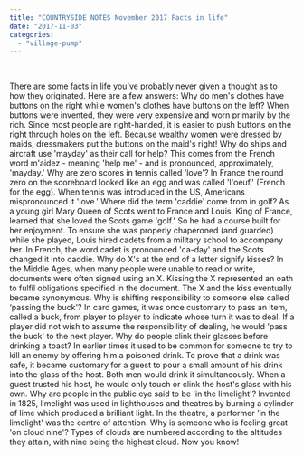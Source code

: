```yaml
---
title: "COUNTRYSIDE NOTES November 2017 Facts in life"
date: "2017-11-03"
categories: 
  - "village-pump"
---
```


 

There are some facts in life you’ve probably never given a thought as to how they originated. Here are a few answers: Why do men's clothes have buttons on the right while women's clothes have buttons on the left? When buttons were invented, they were very expensive and worn primarily by the rich. Since most people are right-handed, it is easier to push buttons on the right through holes on the left. Because wealthy women were dressed by maids, dressmakers put the buttons on the maid's right! Why do ships and aircraft use 'mayday' as their call for help? This comes from the French word m'aidez - meaning 'help me' - and is pronounced, approximately, 'mayday.' Why are zero scores in tennis called 'love'? In France the round zero on the scoreboard looked like an egg and was called 'l'oeuf,' (French for the egg). When tennis was introduced in the US, Americans mispronounced it 'love.' Where did the term 'caddie' come from in golf? As a young girl Mary Queen of Scots went to France and Louis, King of France, learned that she loved the Scots game 'golf.' So he had a course built for her enjoyment. To ensure she was properly chaperoned (and guarded) while she played, Louis hired cadets from a military school to accompany her. In French, the word cadet is pronounced 'ca-day' and the Scots changed it into caddie. Why do X's at the end of a letter signify kisses? In the Middle Ages, when many people were unable to read or write, documents were often signed using an X. Kissing the X represented an oath to fulfil obligations specified in the document. The X and the kiss eventually became synonymous. Why is shifting responsibility to someone else called ‘passing the buck'? In card games, it was once customary to pass an item, called a buck, from player to player to indicate whose turn it was to deal. If a player did not wish to assume the responsibility of dealing, he would 'pass the buck' to the next player. Why do people clink their glasses before drinking a toast? In earlier times it used to be common for someone to try to kill an enemy by offering him a poisoned drink. To prove that a drink was safe, it became customary for a guest to pour a small amount of his drink into the glass of the host. Both men would drink it simultaneously. When a guest trusted his host, he would only touch or clink the host's glass with his own. Why are people in the public eye said to be 'in the limelight'? Invented in 1825, limelight was used in lighthouses and theatres by burning a cylinder of lime which produced a brilliant light. In the theatre, a performer 'in the limelight' was the centre of attention. Why is someone who is feeling great 'on cloud nine'? Types of clouds are numbered according to the altitudes they attain, with nine being the highest cloud. Now you know!
